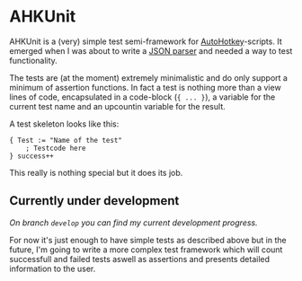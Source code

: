 AHKUnit
=======

AHKUnit is a (very) simple test semi-framework for
[AutoHotkey](http://autohotkey.com/)-scripts. It emerged when I was about to
write a [JSON parser][jsonParser] and needed a way to test functionality.

The tests are (at the moment) extremely minimalistic and do only support a
minimum of assertion functions. In fact a test is nothing more than a view lines
of code, encapsulated in a code-block (`{ ... }`), a variable for the current
test name and an upcountin variable for the result.

A test skeleton looks like this:

    { Test := "Name of the test"
        ; Testcode here
    } success++

This really is nothing special but it does its job.




Currently under development
---------------------------

*On branch `develop` you can find my current development progress.*

For now it's just enough to have simple tests as described above but in the
future, I'm going to write a more complex test framework which will count
successfull and failed tests aswell as assertions and presents detailed
information to the user.





<!-- Links -->

[jsonParser]: https://github.com/x3ro89/AHK-JSON

